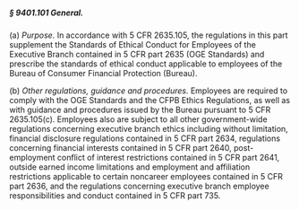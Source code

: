 ##### § 9401.101 General. #####

(a) *Purpose.* In accordance with 5 CFR 2635.105, the regulations in this part supplement the Standards of Ethical Conduct for Employees of the Executive Branch contained in 5 CFR part 2635 (OGE Standards) and prescribe the standards of ethical conduct applicable to employees of the Bureau of Consumer Financial Protection (Bureau).

(b) *Other regulations, guidance and procedures.* Employees are required to comply with the OGE Standards and the CFPB Ethics Regulations, as well as with guidance and procedures issued by the Bureau pursuant to 5 CFR 2635.105(c). Employees also are subject to all other government-wide regulations concerning executive branch ethics including without limitation, financial disclosure regulations contained in 5 CFR part 2634, regulations concerning financial interests contained in 5 CFR part 2640, post-employment conflict of interest restrictions contained in 5 CFR part 2641, outside earned income limitations and employment and affiliation restrictions applicable to certain noncareer employees contained in 5 CFR part 2636, and the regulations concerning executive branch employee responsibilities and conduct contained in 5 CFR part 735.
